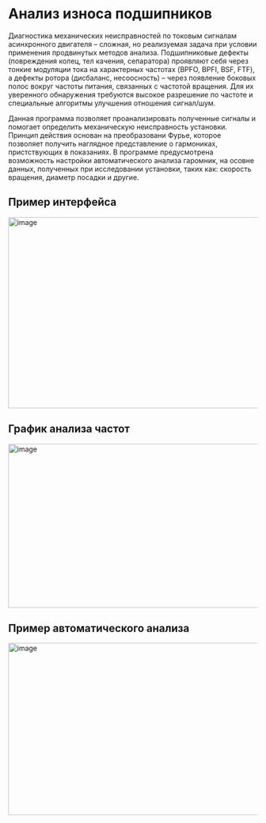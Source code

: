 # Анализ износа подшипников
Диагностика механических неисправностей по токовым сигналам асинхронного двигателя – сложная, но реализуемая задача при условии применения продвинутых методов анализа. Подшипниковые дефекты (повреждения колец, тел качения, сепаратора) проявляют себя через тонкие модуляции тока на характерных частотах (BPFO, BPFI, BSF, FTF), а дефекты ротора (дисбаланс, несоосность) – через появление боковых полос вокруг частоты питания, связанных с частотой вращения. Для их уверенного обнаружения требуются высокое разрешение по частоте и специальные алгоритмы улучшения отношения сигнал/шум. 

Данная программа позволяет проанализировать полученные сигналы и помогает определить механическую неисправность установки. Принцип действия основан на преобразовани Фурье, которое позволяет получить наглядное представление о гармониках, пристствующих в показаниях. В программе предусмотрена возможность настройки автоматического анализа гаромник, на осовне данных, полученных при исследовании установки, таких как: скорость вращения, диаметр посадки и другие.
## Пример интерфейса
<img width="786" height="386" alt="image" src="https://github.com/user-attachments/assets/13c42516-8ffd-446f-80eb-f9e01a585be8" />

## График анализа частот
<img width="716" height="331" alt="image" src="https://github.com/user-attachments/assets/90819514-1aec-4ef6-922d-6d60a7acadf1" />

## Пример автоматического анализа
<img width="751" height="348" alt="image" src="https://github.com/user-attachments/assets/e7ab6800-b167-429f-90a0-4b489bbe2963" />
